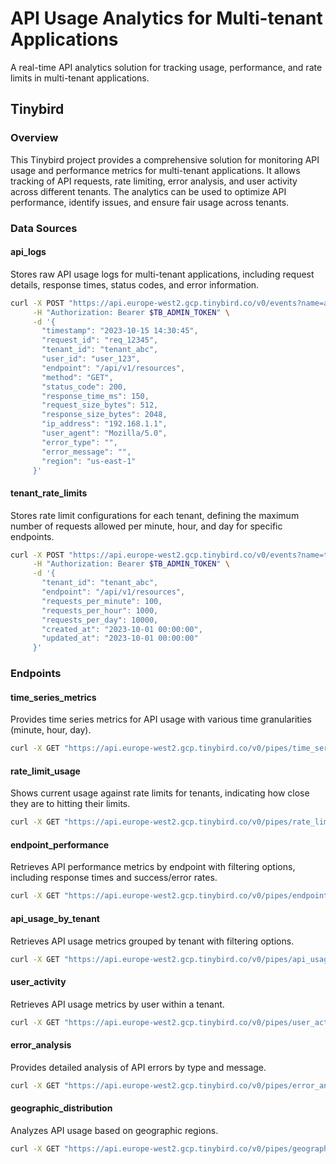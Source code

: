 
# API Usage Analytics for Multi-tenant Applications

A real-time API analytics solution for tracking usage, performance, and rate limits in multi-tenant applications.

## Tinybird

### Overview

This Tinybird project provides a comprehensive solution for monitoring API usage and performance metrics for multi-tenant applications. It allows tracking of API requests, rate limiting, error analysis, and user activity across different tenants. The analytics can be used to optimize API performance, identify issues, and ensure fair usage across tenants.

### Data Sources

#### api_logs

Stores raw API usage logs for multi-tenant applications, including request details, response times, status codes, and error information.

```bash
curl -X POST "https://api.europe-west2.gcp.tinybird.co/v0/events?name=api_logs" \
     -H "Authorization: Bearer $TB_ADMIN_TOKEN" \
     -d '{
       "timestamp": "2023-10-15 14:30:45",
       "request_id": "req_12345",
       "tenant_id": "tenant_abc",
       "user_id": "user_123",
       "endpoint": "/api/v1/resources",
       "method": "GET",
       "status_code": 200,
       "response_time_ms": 150,
       "request_size_bytes": 512,
       "response_size_bytes": 2048,
       "ip_address": "192.168.1.1",
       "user_agent": "Mozilla/5.0",
       "error_type": "",
       "error_message": "",
       "region": "us-east-1"
     }'
```

#### tenant_rate_limits

Stores rate limit configurations for each tenant, defining the maximum number of requests allowed per minute, hour, and day for specific endpoints.

```bash
curl -X POST "https://api.europe-west2.gcp.tinybird.co/v0/events?name=tenant_rate_limits" \
     -H "Authorization: Bearer $TB_ADMIN_TOKEN" \
     -d '{
       "tenant_id": "tenant_abc",
       "endpoint": "/api/v1/resources",
       "requests_per_minute": 100,
       "requests_per_hour": 1000,
       "requests_per_day": 10000,
       "created_at": "2023-10-01 00:00:00",
       "updated_at": "2023-10-01 00:00:00"
     }'
```

### Endpoints

#### time_series_metrics

Provides time series metrics for API usage with various time granularities (minute, hour, day).

```bash
curl -X GET "https://api.europe-west2.gcp.tinybird.co/v0/pipes/time_series_metrics.json?token=$TB_ADMIN_TOKEN&granularity=hour&start_date=2023-10-01%2000:00:00&end_date=2023-10-31%2023:59:59&tenant_id=tenant_abc&endpoint=/api/v1/resources"
```

#### rate_limit_usage

Shows current usage against rate limits for tenants, indicating how close they are to hitting their limits.

```bash
curl -X GET "https://api.europe-west2.gcp.tinybird.co/v0/pipes/rate_limit_usage.json?token=$TB_ADMIN_TOKEN&tenant_id=tenant_abc&endpoint=/api/v1/resources"
```

#### endpoint_performance

Retrieves API performance metrics by endpoint with filtering options, including response times and success/error rates.

```bash
curl -X GET "https://api.europe-west2.gcp.tinybird.co/v0/pipes/endpoint_performance.json?token=$TB_ADMIN_TOKEN&start_date=2023-10-01%2000:00:00&end_date=2023-10-31%2023:59:59&tenant_id=tenant_abc&method=GET&limit=10"
```

#### api_usage_by_tenant

Retrieves API usage metrics grouped by tenant with filtering options.

```bash
curl -X GET "https://api.europe-west2.gcp.tinybird.co/v0/pipes/api_usage_by_tenant.json?token=$TB_ADMIN_TOKEN&start_date=2023-10-01%2000:00:00&end_date=2023-10-31%2023:59:59&limit=10"
```

#### user_activity

Retrieves API usage metrics by user within a tenant.

```bash
curl -X GET "https://api.europe-west2.gcp.tinybird.co/v0/pipes/user_activity.json?token=$TB_ADMIN_TOKEN&tenant_id=tenant_abc&start_date=2023-10-01%2000:00:00&end_date=2023-10-31%2023:59:59&limit=10"
```

#### error_analysis

Provides detailed analysis of API errors by type and message.

```bash
curl -X GET "https://api.europe-west2.gcp.tinybird.co/v0/pipes/error_analysis.json?token=$TB_ADMIN_TOKEN&start_date=2023-10-01%2000:00:00&end_date=2023-10-31%2023:59:59&tenant_id=tenant_abc&limit=10"
```

#### geographic_distribution

Analyzes API usage based on geographic regions.

```bash
curl -X GET "https://api.europe-west2.gcp.tinybird.co/v0/pipes/geographic_distribution.json?token=$TB_ADMIN_TOKEN&start_date=2023-10-01%2000:00:00&end_date=2023-10-31%2023:59:59&tenant_id=tenant_abc"
```
